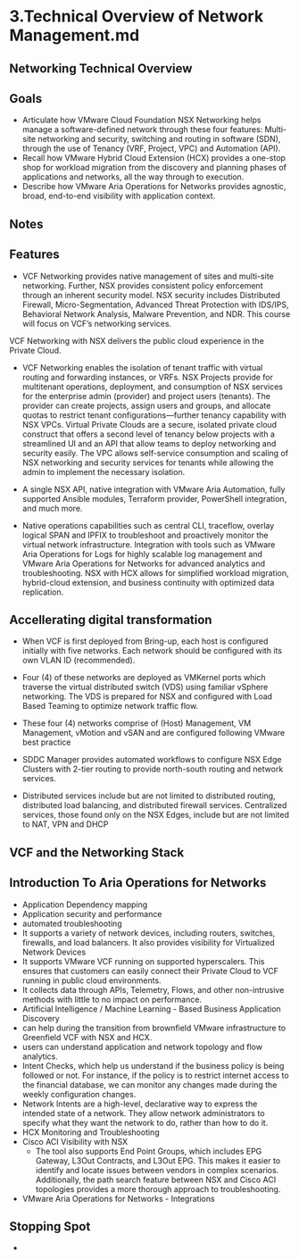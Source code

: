 # 3.Technical Overview of Network Management.md

## Networking Technical Overview

## Goals

- Articulate how VMware Cloud Foundation NSX Networking helps manage a software-defined network through these four features: Multi-site networking and security, switching and routing in software (SDN), through the use of Tenancy (VRF, Project, VPC) and Automation (API).
- Recall how VMware Hybrid Cloud Extension (HCX) provides a one-stop shop for workload migration from the discovery and planning phases of applications and networks, all the way through to execution.
- Describe how VMware Aria Operations for Networks provides agnostic, broad, end-to-end visibility with application context.

## Notes

## Features
- VCF Networking provides native management of sites and multi-site networking. Further, NSX provides consistent policy enforcement through an inherent security model. NSX security includes Distributed Firewall, Micro-Segmentation, Advanced Threat Protection with IDS/IPS, Behavioral Network Analysis, Malware Prevention, and NDR. This course will focus on VCF’s networking services. 

VCF Networking with NSX delivers the public cloud experience in the Private Cloud.

- VCF Networking enables the isolation of tenant traffic with virtual routing and forwarding instances, or VRFs. NSX Projects provide for multitenant operations, deployment, and consumption of NSX services for the enterprise admin (provider) and project users (tenants). The provider can create projects, assign users and groups, and allocate quotas to restrict tenant configurations—further tenancy capability with NSX VPCs. Virtual Private Clouds are a secure, isolated private cloud construct that offers a second level of tenancy below projects with a streamlined UI and an API that allow teams to deploy networking and security easily. The VPC allows self-service consumption and scaling of NSX networking and security services for tenants while allowing the admin to implement the necessary isolation.

- A single NSX API, native integration with VMware Aria Automation, fully supported Ansible modules, Terraform provider, PowerShell integration, and much more.

- Native operations capabilities such as central CLI, traceflow, overlay logical SPAN and IPFIX to troubleshoot and proactively monitor the virtual network infrastructure. Integration with tools such as VMware Aria Operations for Logs for highly scalable log management and VMware Aria Operations for Networks for advanced analytics and troubleshooting. NSX with HCX allows for simplified workload migration, hybrid-cloud extension, and business continuity with optimized data replication.

## Accellerating digital transformation
- When VCF is first deployed from Bring-up, each host is configured initially with five networks. Each network should be configured with its own VLAN ID (recommended).
- Four (4) of these networks are deployed as VMKernel ports which traverse the virtual distributed switch (VDS) using familiar vSphere networking.  The VDS is prepared for NSX and configured with Load Based Teaming to optimize network traffic flow.

- These four (4) networks comprise of (Host) Management, VM Management, vMotion and vSAN and are configured following VMware best practice

- SDDC Manager provides automated workflows to configure NSX Edge Clusters with 2-tier routing to provide north-south routing and network services.

- Distributed services include but are not limited to distributed routing, distributed load balancing, and distributed firewall services. Centralized services, those found only on the NSX Edges, include but are not limited to NAT, VPN and DHCP

## VCF and the Networking Stack

## Introduction To Aria Operations for Networks
- Application Dependency mapping 
- Application security and performance
- automated troubleshooting
- It supports a variety of network devices, including routers, switches, firewalls, and load balancers. It also provides visibility for Virtualized Network Devices
- It supports VMware VCF running on supported hyperscalers. This ensures that customers can easily connect their Private Cloud to VCF running in public cloud environments.
- It collects data through APIs, Telemetry, Flows, and other non-intrusive methods with little to no impact on performance.
- Artificial Intelligence / Machine Learning - Based Business Application Discovery
-  can help during the transition from brownfield VMware infrastructure to Greenfield VCF with NSX and HCX. 
- users can understand application and network topology and flow analytics.
- Intent Checks, which help us understand if the business policy is being followed or not. For instance, if the policy is to restrict internet access to the financial database, we can monitor any changes made during the weekly configuration changes.
- Network Intents are a high-level, declarative way to express the intended state of a network. They allow network administrators to specify what they want the network to do, rather than how to do it.
- HCX Monitoring and Troubleshooting
- Cisco ACI Visibility with NSX
   - The tool also supports End Point Groups, which includes EPG Gateway, L3Out Contracts, and L3Out EPG. This makes it easier to identify and locate issues between vendors in complex scenarios. Additionally, the path search feature between NSX and Cisco ACI topologies provides a more thorough approach to troubleshooting.
- VMware Aria Operations for Networks - Integrations







## Stopping Spot
- 